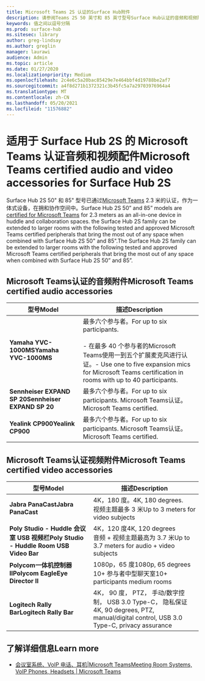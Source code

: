 ```yaml
---
title: Microsoft Teams 2S 认证的Surface Hub附件
description: 请参阅Teams 2S 50 英寸和 85 英寸型号Surface Hub认证的音频和视频附件。
keywords: 值之间以逗号分隔
ms.prod: surface-hub
ms.sitesec: library
author: greg-lindsay
ms.author: greglin
manager: laurawi
audience: Admin
ms.topic: article
ms.date: 01/27/2020
ms.localizationpriority: Medium
ms.openlocfilehash: 2c4e6c5a20bac85429e7e464bbf4d19788be2af7
ms.sourcegitcommit: a4f8d271b1372321c3b45fc5a7a29703976964a4
ms.translationtype: MT
ms.contentlocale: zh-CN
ms.lasthandoff: 05/20/2021
ms.locfileid: "11576882"
---
```

# <a name="microsoft-teams-certified-audio-and-video-accessories-for-surface-hub-2s"></a><span data-ttu-id="510f5-104">适用于 Surface Hub 2S 的 Microsoft Teams 认证音频和视频配件</span><span class="sxs-lookup"><span data-stu-id="510f5-104">Microsoft Teams certified audio and video accessories for Surface Hub 2S</span></span>

<span data-ttu-id="510f5-105">Surface Hub 2S 50" 和 85" 型号已通过[Microsoft Teams](https://www.microsoft.com/microsoft-teams/across-devices/devices/product?deviceid=31) 2.3 米的认证，作为一体式设备，在拥和协作空间中。</span><span class="sxs-lookup"><span data-stu-id="510f5-105">Surface Hub 2S 50” and 85” models are [certified for Microsoft Teams](https://www.microsoft.com/microsoft-teams/across-devices/devices/product?deviceid=31) for 2.3 meters as an all-in-one device in huddle and collaboration spaces.</span></span> <span data-ttu-id="510f5-106">the Surface Hub 2S family can be extended to larger rooms with the following tested and approved Microsoft Teams certified peripherals that bring the most out of any space when combined with Surface Hub 2S 50" and 85".</span><span class="sxs-lookup"><span data-stu-id="510f5-106">The Surface Hub 2S family can be extended to larger rooms with the following tested and approved Microsoft Teams certified peripherals that bring the most out of any space when combined with Surface Hub 2S 50” and 85”.</span></span>

## <a name="microsoft-teams-certified-audio-accessories"></a><span data-ttu-id="510f5-107">Microsoft Teams认证的音频附件</span><span class="sxs-lookup"><span data-stu-id="510f5-107">Microsoft Teams certified audio accessories</span></span> 

| <span data-ttu-id="510f5-108">型号</span><span class="sxs-lookup"><span data-stu-id="510f5-108">Model</span></span>                                | <span data-ttu-id="510f5-109">描述</span><span class="sxs-lookup"><span data-stu-id="510f5-109">Description</span></span>                                                                                                                                                                                                                                                                                              |
| ------------------------------------ | -------------------------------------------------------------------------------------------------------------------------------------------------------------------------------------------------------------------------------------------------------------------------------------------------------- |
| **<span data-ttu-id="510f5-110">Yamaha YVC-1000MS</span><span class="sxs-lookup"><span data-stu-id="510f5-110">Yamaha YVC-1000MS</span></span>**<br>        | <span data-ttu-id="510f5-111">最多六个参与者。</span><span class="sxs-lookup"><span data-stu-id="510f5-111">For up to six participants.</span></span><br><br><span data-ttu-id="510f5-112">- 在最多 40 个参与者的Microsoft Teams使用一到五个扩展麦克风进行认证。</span><span class="sxs-lookup"><span data-stu-id="510f5-112">- Use one to five expansion mics for Microsoft Teams certification in rooms with up to 40 participants.</span></span>                                                                                                                                                               |
| **<span data-ttu-id="510f5-113">Sennheiser EXPAND SP 20</span><span class="sxs-lookup"><span data-stu-id="510f5-113">Sennheiser EXPAND SP 20</span></span>**<br> | <span data-ttu-id="510f5-114">最多六个参与者。</span><span class="sxs-lookup"><span data-stu-id="510f5-114">For up to six participants.</span></span> <span data-ttu-id="510f5-115">Microsoft Teams认证。</span><span class="sxs-lookup"><span data-stu-id="510f5-115">Microsoft Teams certified.</span></span>                                                                                                                                                                                                                                                   |
| **<span data-ttu-id="510f5-116">Yealink CP900</span><span class="sxs-lookup"><span data-stu-id="510f5-116">Yealink CP900</span></span>**<br>           | <span data-ttu-id="510f5-117">最多六个参与者。</span><span class="sxs-lookup"><span data-stu-id="510f5-117">For up to six participants.</span></span> <span data-ttu-id="510f5-118">Microsoft Teams认证。</span><span class="sxs-lookup"><span data-stu-id="510f5-118">Microsoft Teams certified.</span></span>                                                                                                                                                                                                                                                   |

 
## <a name="microsoft-teams-certified-video-accessories"></a><span data-ttu-id="510f5-119">Microsoft Teams认证视频附件</span><span class="sxs-lookup"><span data-stu-id="510f5-119">Microsoft Teams certified video accessories</span></span>

| <span data-ttu-id="510f5-120">型号</span><span class="sxs-lookup"><span data-stu-id="510f5-120">Model</span></span>                                       | <span data-ttu-id="510f5-121">描述</span><span class="sxs-lookup"><span data-stu-id="510f5-121">Description</span></span>                                                                    |
| ------------------------------------------- | ------------------------------------------------------------------------------ |
| **<span data-ttu-id="510f5-122">Jabra PanaCast</span><span class="sxs-lookup"><span data-stu-id="510f5-122">Jabra PanaCast</span></span>**<br>                  | <span data-ttu-id="510f5-123">4K，180 度。</span><span class="sxs-lookup"><span data-stu-id="510f5-123">4K, 180 degrees.</span></span><br><span data-ttu-id="510f5-124">视频主题最多 3 米</span><span class="sxs-lookup"><span data-stu-id="510f5-124">Up to 3 meters for video subjects</span></span>                          |
| **<span data-ttu-id="510f5-125">Poly Studio - Huddle 会议室 USB 视频栏</span><span class="sxs-lookup"><span data-stu-id="510f5-125">Poly Studio - Huddle Room USB Video Bar</span></span>** | <span data-ttu-id="510f5-126">4K，120 度</span><span class="sxs-lookup"><span data-stu-id="510f5-126">4K, 120 degrees</span></span><br><span data-ttu-id="510f5-127">音频 + 视频主题最高为 3.7 米</span><span class="sxs-lookup"><span data-stu-id="510f5-127">Up to 3.7 meters for audio + video subjects</span></span>                 |
| **<span data-ttu-id="510f5-128">Polycom一体机控制器 II</span><span class="sxs-lookup"><span data-stu-id="510f5-128">Polycom EagleEye Director II</span></span>**<br>    | <span data-ttu-id="510f5-129">1080p，65 度</span><span class="sxs-lookup"><span data-stu-id="510f5-129">1080p, 65 degrees</span></span><br><span data-ttu-id="510f5-130">10+ 参与者中型聊天室</span><span class="sxs-lookup"><span data-stu-id="510f5-130">10+ participants medium rooms</span></span>                             |
| **<span data-ttu-id="510f5-131">Logitech Rally Bar</span><span class="sxs-lookup"><span data-stu-id="510f5-131">Logitech Rally Bar</span></span>**                      | <span data-ttu-id="510f5-132">4K， 90 度， PTZ， 手动/数字控制， USB 3.0 Type-C， 隐私保证</span><span class="sxs-lookup"><span data-stu-id="510f5-132">4K, 90 degrees, PTZ, manual/digital control, USB 3.0 Type-C, privacy assurance</span></span> |

## <a name="learn-more"></a><span data-ttu-id="510f5-133">了解详细信息</span><span class="sxs-lookup"><span data-stu-id="510f5-133">Learn more</span></span>

- [<span data-ttu-id="510f5-134">会议室系统、VoIP 电话、耳机|Microsoft Teams</span><span class="sxs-lookup"><span data-stu-id="510f5-134">Meeting Room Systems, VoIP Phones, Headsets | Microsoft Teams</span></span>](https://www.microsoft.com/microsoft-teams/across-devices/)
